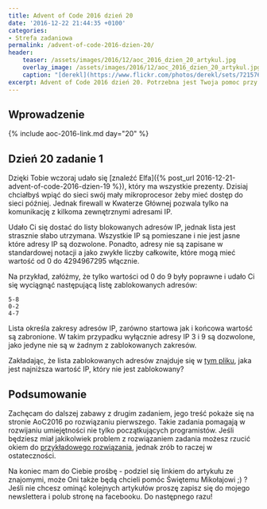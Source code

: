```yaml
---
title: Advent of Code 2016 dzień 20
date: '2016-12-22 21:44:35 +0100'
categories:
- Strefa zadaniowa
permalink: /advent-of-code-2016-dzien-20/
header:
    teaser: /assets/images/2016/12/aoc_2016_dzien_20_artykul.jpg
    overlay_image: /assets/images/2016/12/aoc_2016_dzien_20_artykul.jpg
    caption: "[derekl](https://www.flickr.com/photos/derekl/sets/72157649148835567)"
excerpt: Advent of Code 2016 dzień 20. Potrzebna jest Twoja pomoc przy odnalezieniu pierwszego adresu IP, który nie jest zablokowany przez firewall. Pomożesz?
---
```


## Wprowadzenie

{% include aoc-2016-link.md day="20" %}

## Dzień 20 zadanie 1

Dzięki Tobie wczoraj udało się [znaleźć Elfa]({% post_url 2016-12-21-advent-of-code-2016-dzien-19 %}), który ma wszystkie prezenty. Dzisiaj chciałbyś wpiąć do sieci swój mały mikroprocesor żeby mieć dostęp do sieci później. Jednak firewall w Kwaterze Głównej pozwala tylko na komunikację z kilkoma zewnętrznymi adresami IP.

Udało Ci się dostać do listy blokowanych adresów IP, jednak lista jest strasznie słabo utrzymana. Wszystkie IP są pomieszane i nie jest jasne które adresy IP są dozwolone. Ponadto, adresy nie są zapisane w standardowej notacji a jako zwykłe liczby całkowite, które mogą mieć wartość od 0 do 4294967295 włącznie.

Na przykład, załóżmy, że tylko wartości od 0 do 9 były poprawne i udało Ci się wyciągnąć następującą listę zablokowanych adresów:

    5-8
    0-2
    4-7

Lista określa zakresy adresów IP, zarówno startowa jak i końcowa wartość są zabronione. W takim przypadku wyłącznie adresy IP 3 i 9 są dozwolone, jako jedyne nie są w żadnym z zablokowanych zakresów.

Zakładając, że lista zablokowanych adresów znajduje się w [tym pliku](https://raw.githubusercontent.com/SamouczekProgramisty/StrefaZadaniowaSamouka/master/05_aoc_2016/src/main/test/resources/day20_input.txt), jaka jest najniższa wartość IP, który nie jest zablokowany?

## Podsumowanie

Zachęcam do dalszej zabawy z drugim zadaniem, jego treść pokaże się na stronie AoC2016 po rozwiązaniu pierwszego. Takie zadania pomagają w rozwijaniu umiejętności nie tylko początkujących programistów. Jeśli będziesz miał jakikolwiek problem z rozwiązaniem zadania możesz rzucić okiem do [przykładowego rozwiązania](https://github.com/SamouczekProgramisty/StrefaZadaniowaSamouka/tree/master/05_aoc_2016/src/main/java/pl/samouczekprogramisty/szs/aoc2016/day20), jednak zrób to raczej w ostateczności.

Na koniec mam do Ciebie prośbę - podziel się linkiem do artykułu ze znajomymi, może Oni także będą chcieli pomóc Świętemu Mikołajowi ;) ? Jeśli nie chcesz ominąć kolejnych artykułów proszę zapisz się do mojego newslettera i polub stronę na facebooku. Do następnego razu!
